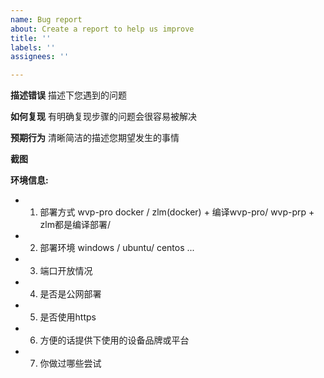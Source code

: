 ```yaml
---
name: Bug report
about: Create a report to help us improve
title: ''
labels: ''
assignees: ''

---
```


**描述错误**
描述下您遇到的问题

**如何复现**
有明确复现步骤的问题会很容易被解决

**预期行为**
清晰简洁的描述您期望发生的事情

**截图**


**环境信息:**
 - 1. 部署方式 wvp-pro docker / zlm(docker) + 编译wvp-pro/ wvp-prp + zlm都是编译部署/
 - 2. 部署环境 windows / ubuntu/ centos ...
 - 3. 端口开放情况
 - 4. 是否是公网部署
 - 5. 是否使用https
 - 6. 方便的话提供下使用的设备品牌或平台
 - 7. 你做过哪些尝试

